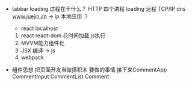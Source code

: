 
- tabbar  loading  过程在干什么？
  HTTP 四个进程  loading  远程  TCP/IP dns  www.juejin.im -> ip
  本地应用  ？
  - react localhost

  1. react react-dom  花时间加载  js执行
  2. MVVM能力组件化
  3. JSX 编译 -> js
  4. webpack 

- 组件思想  把页面开发当做搭积木
  要做的事情  接下来CommentApp
  CommentInput
  CommentList
    Comment